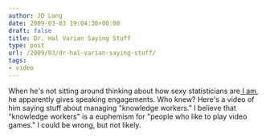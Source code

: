```yaml
---
author: JD Long
date: 2009-03-03 19:04:36+00:00
draft: false
title: Dr. Hal Varian Saying Stuff
type: post
url: /2009/03/dr-hal-varian-saying-stuff/
tags:
- video
---
```


When he's not sitting around thinking about how sexy statisticians are[ I am](https://www.cerebralmastication.com/?p=99),  he apparently gives speaking engagements. Who knew? Here's a video of him saying stuff about managing "knowledge workers." I believe that "knowledge workers" is a euphemism for "people who like to play video games." I could be wrong, but not likely.


